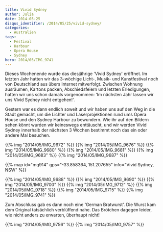```yaml
---
title: Vivid Sydney
author: Julia
date: 2014-05-25
disqus_identifier: /2014/05/25/vivid-sydney/
categories:
  - Australien
tags:
  - Festival
  - Harbour
  - Opera House
  - Sydney
hero: 2014/05/IMG_9741
---
```


Dieses Wochenende wurde das diesjährige 'Vivid Sydney' eröffnet. Im letzten Jahr hatten wir das 3-wöchige Licht-, Musik- und Kunstfestival
noch von Deutschland aus übers Internet mitverfolgt.<!--more--> Zwischen Wohnung ausräumen, Kartons packen, Abschiedsfeiern und letzten Erledigungen, hatten wir uns
schon damals vorgenommen: 'Im nächsten Jahr lassen wir uns Vivid Sydney nicht entgehen!'.

Gestern war es dann endlich soweit und wir haben uns auf den Weg in die Stadt gemacht, um die Lichter und Laserprojektionen rund ums Opera House und den
Sydney Harbour zu bewundern. Wie ihr auf den Bildern sehen könnt wurden wir keineswegs enttäuscht, und wir werden Vivid Sydney innerhalb der nächsten
3 Wochen bestimmt noch das ein oder andere Mal besuchen.

{{% img "2014/05/IMG_9672" %}}
{{% img "2014/05/IMG_9676" %}}
{{% img "2014/05/IMG_9680" %}}
{{% img "2014/05/IMG_9681" %}}
{{% img "2014/05/IMG_9683" %}}
{{% img "2014/05/IMG_9687" %}}

{{% map id="mq914" gps="-33.858364, 151.207655" info="Vivid Sydney, NSW" %}}

{{% img "2014/05/IMG_9688" %}}
{{% img "2014/05/IMG_9690" %}}
{{% img "2014/05/IMG_9700" %}}
{{% img "2014/05/IMG_9712" %}}
{{% img "2014/05/IMG_9718" %}}
{{% img "2014/05/IMG_9715" %}}
{{% img "2014/05/IMG_9741" %}}

Zum Abschluss gab es dann noch eine 'German Bratwurst'. Die Wurst kam dem Original tatsächlich verblüffend nahe. Das Brötchen dagegen leider,
wie nicht anders zu erwarten, überhaupt nicht!

{{% img "2014/05/IMG_9756" %}}
{{% img "2014/05/IMG_9757" %}}
